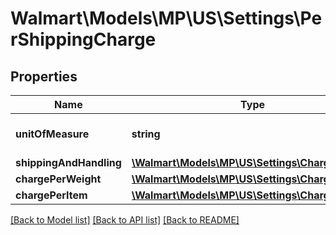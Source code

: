 # Walmart\Models\MP\US\Settings\PerShippingCharge

## Properties

Name | Type | Description | Notes
------------ | ------------- | ------------- | -------------
**unitOfMeasure** | **string** | Unit of Measure eg. LB |
**shippingAndHandling** | [**\Walmart\Models\MP\US\Settings\ChargePerItem**](ChargePerItem.md) |  | [optional]
**chargePerWeight** | [**\Walmart\Models\MP\US\Settings\ChargePerItem**](ChargePerItem.md) |  | [optional]
**chargePerItem** | [**\Walmart\Models\MP\US\Settings\ChargePerItem**](ChargePerItem.md) |  | [optional]


[[Back to Model list]](./) [[Back to API list]](../../../../../README.md#supported-apis) [[Back to README]](../../../../../README.md)
